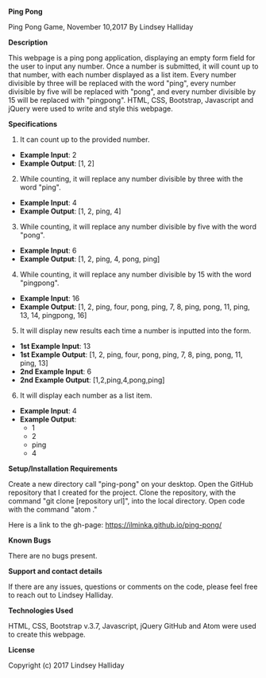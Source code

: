 **Ping Pong**

Ping Pong Game, November 10,2017
By Lindsey Halliday

**Description**

This webpage is a ping pong application, displaying an empty form field for the user to input any number. Once a number is submitted, it will count up to that number, with each number displayed as a list item. Every number divisible by three will be replaced with the word "ping", every number divisible by five will be replaced with "pong", and every number divisible by 15 will be replaced with "pingpong". HTML, CSS, Bootstrap, Javascript and jQuery were used to write and style this webpage.

**Specifications**

1. It can count up to the provided number.
  - **Example Input**: 2
  - **Example Output**: [1, 2]

2. While counting, it will replace any number divisible by three with the word "ping".
  - **Example Input**: 4
  - **Example Output**: [1, 2, ping, 4]

3. While counting, it will replace any number divisible by five with the word "pong".
  - **Example Input**: 6
  - **Example Output**: [1, 2, ping, 4, pong, ping]

4. While counting, it will replace any number divisible by 15 with the word "pingpong".
  - **Example Input**: 16
  - **Example Output**: [1, 2, ping, four, pong, ping, 7, 8, ping, pong, 11, ping, 13, 14, pingpong, 16]

5. It will display new results each time a number is inputted into the form.
  - **1st Example Input**: 13
  - **1st Example Output**: [1, 2, ping, four, pong, ping, 7, 8, ping, pong, 11, ping, 13]
  - **2nd Example Input**: 6
  - **2nd Example Output**: [1,2,ping,4,pong,ping]

6. It will display each number as a list item.
  - **Example Input**: 4
  - **Example Output**:
    - 1
    - 2
    - ping
    - 4

**Setup/Installation Requirements**

Create a new directory call "ping-pong" on your desktop. Open the GitHub repository that I created for the project. Clone the repository, with the command "git clone [repository url]", into the local directory. Open code with the command "atom ."

Here is a link to the gh-page: https://ilminka.github.io/ping-pong/

**Known Bugs**

There are no bugs present.

**Support and contact details**

If there are any issues, questions or comments on the code, please feel free to reach out to Lindsey Halliday.

**Technologies Used**

HTML, CSS, Bootstrap v.3.7, Javascript, jQuery GitHub and Atom were used to create this webpage.

**License**

Copyright (c) 2017 Lindsey Halliday
